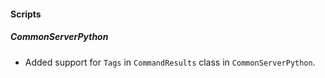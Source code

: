 #### Scripts
##### CommonServerPython
- Added support for `Tags` in `CommandResults` class in `CommonServerPython`.
